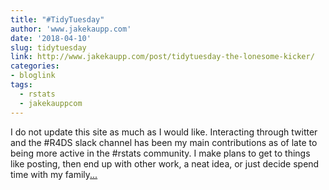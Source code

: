 ```yaml
---
title: "#TidyTuesday"
author: 'www.jakekaupp.com'
date: '2018-04-10'
slug: tidytuesday
link: http://www.jakekaupp.com/post/tidytuesday-the-lonesome-kicker/
categories:
- bloglink
tags:
  - rstats
  - jakekauppcom
---
```


I do not update this site as much as I would like. Interacting through twitter and the #R4DS slack channel has been my main contributions as of late to being more active in the #rstats community. I make plans to get to things like posting, then end up with other work, a neat idea, or just decide spend time with my family[... <i class="fas fa-external-link-alt"></i>](http://www.jakekaupp.com/post/tidytuesday-the-lonesome-kicker/)

